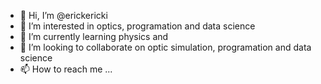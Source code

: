 - 👋 Hi, I’m @erickericki
- 👀 I’m interested in optics, programation and data science
- 🌱 I’m currently learning physics and 
- 💞️ I’m looking to collaborate on optic simulation, programation and data science
- 📫 How to reach me ...

<!---
erickericki/erickericki is a ✨ special ✨ repository because its `README.md` (this file) appears on your GitHub profile.
You can click the Preview link to take a look at your changes.
--->
